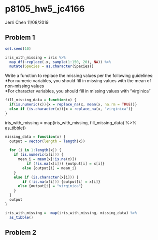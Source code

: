 p8105\_hw5\_jc4166
================
Jerri Chen
11/08/2019

## Problem 1

``` r
set.seed(10)

iris_with_missing = iris %>% 
  map_df(~replace(.x, sample(1:150, 20), NA)) %>%
  mutate(Species = as.character(Species))
```

Write a function to replace the missing values per the following
guidelines:  
*For numeric variables, you should fill in missing values with the mean
of non-missing values  
*For character variables, you should fill in missing values with
“virginica”

``` r
fill_missing_data = function(x) {
  if(is.numeric(x)){x = replace_na(x, mean(x, na.rm = TRUE))} 
  else if (is.character(x)){x = replace_na(x, "virginica")}
}
```

iris\_with\_missing = map(iris\_with\_missing, fill\_missing\_data) %\>%
as\_tibble()

``` r
missing_data = function(x) {
  output = vector(length = length(x))
  
  for (i in 1:length(x)) {
    if (is.numeric(x[i])) {
      mean_i = mean(x[!is.na(x)])
          if (!is.na(x[i])) {output[i] = x[i]} 
        else {output[i] = mean_i}
    }
    else if (is.character(x[i])) {
        if (!is.na(x[i])) {output[i] = x[i]} 
      else {output[i] = "virginica"}
    }
  }
  output
}

iris_with_missing =  map(iris_with_missing, missing_data) %>% 
  as_tibble()
```

## Problem 2
